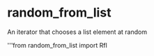 # random_from_list
An iterator that chooses a list element at random

'''from random_from_list import Rfl
